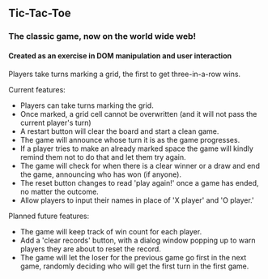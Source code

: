 ## Tic-Tac-Toe

### The classic game, now on the world wide web!

#### Created as an exercise in DOM manipulation and user interaction

Players take turns marking a grid, the first to get three-in-a-row wins.

Current features:
- Players can take turns marking the grid.
- Once marked, a grid cell cannot be overwritten (and it will not pass the current player's turn)
- A restart button will clear the board and start a clean game. 
- The game will announce whose turn it is as the game progresses.
- If a player tries to make an already marked space the game will kindly remind them not to do that and let them try again.
- The game will check for when there is a clear winner or a draw and end the game, announcing who has won (if anyone).
- The reset button changes to read 'play again!' once a game has ended, no matter the outcome.
- Allow players to input their names in place of 'X player' and 'O player.'


Planned future features:

- The game will keep track of win count for each player.
- Add a 'clear records' button, with a dialog window popping up to warn players they are about to reset the record.
- The game will let the loser for the previous game go first in the next game, randomly deciding who will get the first turn in the first game.